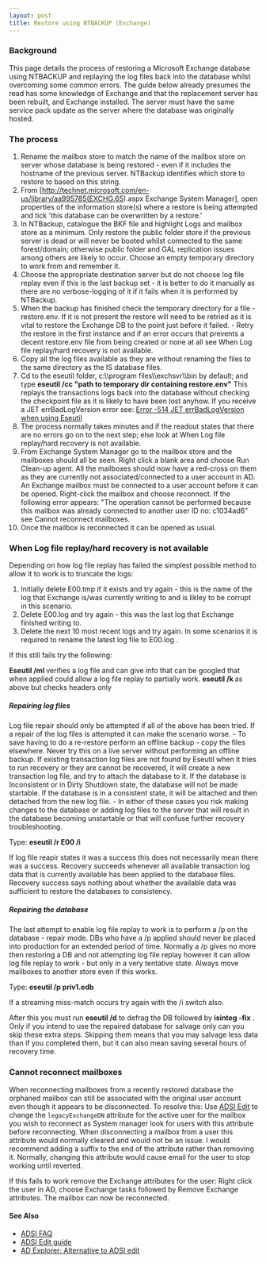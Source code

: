 ```yaml
---
layout: post 
title: Restore using NTBACKUP (Exchange)
---
```


### Background

This page details the process of restoring a Microsoft Exchange database
using NTBACKUP and replaying the log files back into the database whilst
overcoming some common errors. The guide below already presumes the read
has some knowledge of Exchange and that the replacement server has been
rebuilt, and Exchange installed. The server must have the same service
pack update as the server where the database was originally hosted.

### The process

1.  Rename the mailbox store to match the name of the mailbox store on
    server whose database is being restored - even if it includes the
    hostname of the previous server. NTBackup identifies which store to
    restore to based on this string.
2.  From
    \[<http://technet.microsoft.com/en-us/library/aa995785(EXCHG.65>).aspx
    Exchange System Manager\], open properties of the information
    store(s) where a restore is being attempted and tick \'this database
    can be overwritten by a restore.\'
3.  In NTBackup, catalogue the BKF file and highlight Logs and mailbox
    store as a minimum. Only restore the public folder store if the
    previous server is dead or will never be booted whilst connected to
    the same forest/domain; otherwise public folder and GAL replication
    issues among others are likely to occur. Choose an empty temporary
    directory to work from and remember it.
4.  Choose the appropriate destination server but do not choose log file
    replay even if this is the last backup set - it is better to do it
    manually as there are no verbose-logging of it if it fails when it
    is performed by NTBackup.
5.  When the backup has finished check the temporary directory for a
    file - restore.env. If it is not present the restore will need to be
    retried as it is vital to restore the Exchange DB to the point just
    before it failed. - Retry the restore in the first instance and if
    an error occurs that prevents a decent restore.env file from being
    created or none at all see When Log file replay/hard recovery is not
    available.
6.  Copy all the log files available as they are without renaming the
    files to the same directory as the IS database files.
7.  Cd to the eseutil folder, c:\\\\program files\\\\exchsvr\\\\bin by
    default; and type **eseutil /cc \"path to temporary dir containing
    restore.env\"** This replays the transactions logs back into the
    database without checking the checkpoint file as it is likely to
    have been lost anyhow. If you receive a JET errBadLogVersion error
    see: [Error -514 JET errBadLogVersion when using
    Eseutil](Error_-514_JET_errBadLogVersion_when_using_Eseutil_(Exchange) "wikilink")
8.  The process normally takes minutes and if the readout states that
    there are no errors go on to the next step; else look at When Log
    file replay/hard recovery is not available.
9.  From Exchange System Manager go to the mailbox store and the
    mailboxes should all be seen. Right click a blank area and choose
    Run Clean-up agent. All the mailboxes should now have a red-cross on
    them as they are currently not associated/connected to a user
    account in AD. An Exchange mailbox must be connected to a user
    account before it can be opened. Right-click the mailbox and choose
    reconnect. If the following error appears: \"The operation cannot be
    performed because this mailbox was already connected to another user
    ID no: c1034ad6\" see Cannot reconnect mailboxes.
10. Once the mailbox is reconnected it can be opened as usual.

### When Log file replay/hard recovery is not available

Depending on how log file replay has failed the simplest possible method
to allow it to work is to truncate the logs:

1.  Initially delete E00.tmp if it exists and try again - this is the
    name of the log that Exchange is/was currently writing to and is
    likley to be corrupt in this scenario.
2.  Delete E00.log and try again - this was the last log that Exchange
    finished writing to.
3.  Delete the next 10 most recent logs and try again. In some scenarios
    it is required to rename the latest log file to E00.log .

If this still fails try the following:

**Eseutil /ml <log file>** verifies a log file and can give info that
can be googled that when applied could allow a log file replay to
partially work. **eseutil /k <log file>** as above but checks headers
only

##### Repairing log files

Log file repair should only be attempted if all of the above has been
tried. If a repair of the log files is attempted it can make the
scenario worse. - To save having to do a re-restore perform an offline
backup - copy the files elsewhere. Never try this on a live server
without performing an offline backup. If existing transaction log files
are not found by Eseutil when it tries to run recovery or they are
cannot be recovered, it will create a new transaction log file, and try
to attach the database to it. If the database is Inconsistent or in
Dirty Shutdown state, the database will not be made startable. If the
database is in a consistent state, it will be attached and then detached
from the new log file. - In either of these cases you risk making
changes to the database or adding log files to the server that will
result in the database becoming unstartable or that will confuse further
recovery troubleshooting.

Type: **eseutil /r E00 /i**

If log file reapir states it was a success this does not necessarily
mean there was a success. Recovery succeeds whenever all available
transaction log data that is currently available has been applied to the
database files. Recovery success says nothing about whether the
available data was sufficient to restore the databases to consistency.

##### Repairing the database

The last attempt to enable log file replay to work is to perform a /p on
the database - repair mode. DBs who have a /p applied should never be
placed into production for an extended period of time. Normally a /p
gives no more then restoring a DB and not attempting log file replay
however it can allow log file replay to work - but only in a very
tentative state. Always move mailboxes to another store even if this
works.

Type: **eseutil /p priv1.edb**

If a streaming miss-match occurs try again with the /i switch also.

After this you must run **eseutil /d** to defrag the DB followed by
**isinteg -fix** . Only if you intend to use the repaired database for
salvage only can you skip these extra steps. Skipping them means that
you may salvage less data than if you completed them, but it can also
mean saving several hours of recovery time.

### Cannot reconnect mailboxes

When reconnecting mailboxes from a recently restored database the
orphaned mailbox can still be associated with the original user account
even though it appears to be disconnected. To resolve this: Use [ADSI
Edit](http://www.computerperformance.co.uk/w2k3/utilities/adsi_edit.htm)
to change the `legacyExchangeDN` attribute for the active user for the
mailbox you wish to reconnect as System manager look for users with this
attribute before reconnecting. When disconnecting a mailbox from a user
this attribute would normally cleared and would not be an issue. I would
recommend adding a suffix to the end of the attribute rather than
removing it. Normally, changing this attribute would cause email for the
user to stop working until reverted.

If this fails to work remove the Exchange attributes for the user: Right
click the user in AD, choose Exchange tasks followed by Remove Exchange
attributes. The mailbox can now be reconnected.

#### See Also

-   [ADSI
    FAQ](http://itknowledgeexchange.techtarget.com/itanswers/tag/adsiedit/)
-   [ADSI Edit
    guide](http://www.computerperformance.co.uk/w2k3/utilities/adsi_edit.htm)
-   [AD Explorer: Alternative to ADSI
    edit](http://exchangepedia.com/blog/2007/11/ad-explorer-better-adsiedit-than.html)
